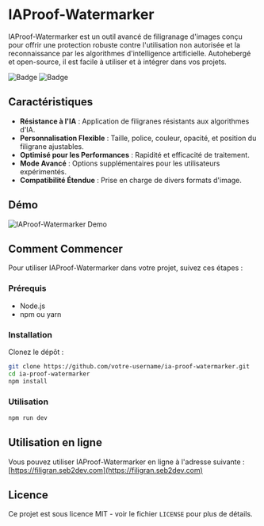 # IAProof-Watermarker

IAProof-Watermarker est un outil avancé de filigranage d'images conçu pour offrir une protection robuste contre l'utilisation non autorisée et la reconnaissance par les algorithmes d'intelligence artificielle. Autohebergé et open-source, il est facile à utiliser et à intégrer dans vos projets.

![Badge](https://img.shields.io/badge/version-0.1.0-brightgreen) ![Badge](https://img.shields.io/badge/license-MIT-blue)

## Caractéristiques

- **Résistance à l'IA** : Application de filigranes résistants aux algorithmes d'IA.
- **Personnalisation Flexible** : Taille, police, couleur, opacité, et position du filigrane ajustables.
- **Optimisé pour les Performances** : Rapidité et efficacité de traitement.
- **Mode Avancé** : Options supplémentaires pour les utilisateurs expérimentés.
- **Compatibilité Étendue** : Prise en charge de divers formats d'image.

## Démo

<p align="left">
  <img src="https://seb2dev.com/filgran.gif" alt="IAProof-Watermarker Demo" />
</p>

## Comment Commencer

Pour utiliser IAProof-Watermarker dans votre projet, suivez ces étapes :

### Prérequis

- Node.js
- npm ou yarn

### Installation

Clonez le dépôt :

```bash
git clone https://github.com/votre-username/ia-proof-watermarker.git
cd ia-proof-watermarker
npm install
```

### Utilisation

```bash
npm run dev
```

## Utilisation en ligne 

Vous pouvez utiliser IAProof-Watermarker en ligne à l'adresse suivante : [https://filigran.seb2dev.com](https://filigran.seb2dev.com)


## Licence

Ce projet est sous licence MIT - voir le fichier `LICENSE` pour plus de détails.